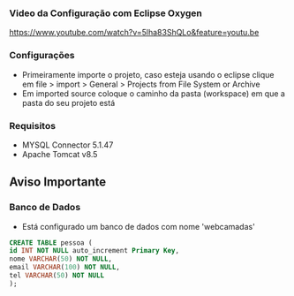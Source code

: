 ### Video da Configuração com Eclipse Oxygen
https://www.youtube.com/watch?v=5lha83ShQLo&feature=youtu.be

### Configurações

- Primeiramente importe o projeto, caso esteja usando o eclipse clique em file > import > General > Projects from File System or Archive
 - Em imported source coloque o caminho da pasta (workspace) em que a pasta do seu projeto está



### Requisitos
- MYSQL Connector 5.1.47
- Apache Tomcat v8.5
 
## Aviso Importante
### Banco de Dados
- Está configurado um banco de dados com nome 'webcamadas'
```sql 
CREATE TABLE pessoa (
id INT NOT NULL auto_increment Primary Key,
nome VARCHAR(50) NOT NULL,
email VARCHAR(100) NOT NULL,
tel VARCHAR(50) NOT NULL
);
